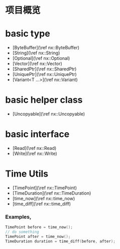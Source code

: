 # 项目概览

<!-- - [基本类型](\ref docs/basic_type.md) -->
# basic type
- [ByteBuffer](\ref nx::ByteBuffer)
- [String](\ref nx::String)
- [Optional<T>](\ref nx::Optional)
- [Vector<T>](\ref nx::Vector)
- [SharedPtr<T>](\ref nx::SharedPtr)
- [UniquePtr<T>](\ref nx::UniquePtr)
- [Variant<T ...>](\ref nx::Variant)

# basic helper class
- [Uncopyable](\ref nx::Uncopyable)

# basic interface
- [Read](\ref nx::Read)
- [Write](\ref nx::Write)

# Time Utils
- [TimePoint](\ref nx::TimePoint)
- [TimeDuration](\ref nx::TimeDuration)
- [time_now](\ref nx::time_now)
- [time_diff](\ref nx::time_diff)

### Examples,

```c++
TimePoint before = time_now();
// do something
TimePoint after = time_now();
TimeDuration duration = time_diff(before, after);
```